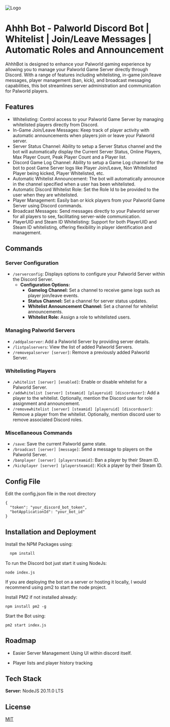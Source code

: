 
![Logo](https://i.ibb.co/6gSFd5t/20240211-161451.png)


# Ahhh Bot - Palworld Discord Bot | Whitelist | Join/Leave Messages | Automatic Roles and Announcement

AhhhBot is designed to enhance your Palworld gaming experience by allowing you to manage your Palworld Game Server directly through Discord. With a range of features including whitelisting, in-game join/leave messages, player management (ban, kick), and broadcast messaging capabilities, this bot streamlines server administration and communication for Palworld players.


## Features

- Whitelisting: Control access to your Palworld Game Server by managing whitelisted players directly from Discord.
- In-Game Join/Leave Messages: Keep track of player activity with automatic announcements when players join or leave your Palworld server.
- Server Status Channel: Ability to setup a Server Status channel and the bot will automatically display the Current Server Status, Online Players, Max Player Count, Peak Player Count and a Player list.
- Discord Game Log Channel: Ability to setup a Game Log channel for the bot to post Game Server logs like Player Join/Leave, Non Whitelisted Player being kicked, Player Whitelisted, etc.
- Automatic Whitelist Announcement: The bot will automatically announce in the channel specified when a user has been whitelisted.
- Automatic Discord Whitelist Role: Set the Role Id to be provided to the user when they are whitelisted.
- Player Management: Easily ban or kick players from your Palworld Game Server using Discord commands.
- Broadcast Messages: Send messages directly to your Palworld server for all players to see, facilitating server-wide communication.
- PlayerUID and Steam ID Whitelisting: Support for both PlayerUID and Steam ID whitelisting, offering flexibility in player identification and management.
## Commands

### Server Configuration
- `/serverconfig`: Displays options to configure your Palworld Server within the Discord Server.
  - **Configuration Options:**
    - **Gamelog Channel:** Set a channel to receive game logs such as player join/leave events.
    - **Status Channel:** Set a channel for server status updates.
    - **Whitelist Announcement Channel:** Set a channel for whitelist announcements.
    - **Whitelist Role:** Assign a role to whitelisted users.

### Managing Palworld Servers
- `/addpalserver`: Add a Palworld Server by providing server details.
- `/listpalservers`: View the list of added Palworld Servers.
- `/removepalserver [server]`: Remove a previously added Palworld Server.

### Whitelisting Players
- `/whitelist [server] [enabled]`: Enable or disable whitelist for a Palworld Server.
- `/addwhitelist [server] [steamid] [playeruid] [discorduser]`: Add a player to the whitelist. Optionally, mention the Discord user for role assignment and announcement.
- `/removewhitelist [server] [steamid] [playeruid] [discorduser]`: Remove a player from the whitelist. Optionally, mention discord user to remove associated Discord roles.

### Miscellaneous Commands
- `/save`: Save the current Palworld game state.
- `/broadcast [server] [message]`: Send a message to players on the Palworld Server.
- `/banplayer [server] [playersteamid]`: Ban a player by their Steam ID.
- `/kickplayer [server] [playersteamid]`: Kick a player by their Steam ID.



## Config File
Edit the config.json file in the root directory

```
{
  "token": "your_discord_bot_token",
  "botApplicationId": "your_bot_id"
}
```



## Installation and Deployment

Install the NPM Packages using: 

```bash
  npm install
```

To run the Discord bot just start it using NodeJs: 
```
node index.js
```

If you are deploying the bot on a server or hosting it locally, I would recommend using pm2 to start the node project.

Install PM2 if not installed already:
```
npm install pm2 -g
```

Start the Bot using:
```
pm2 start index.js
```

## Roadmap

- Easier Server Management Using UI within discord itself.

- Player lists and player history tracking


## Tech Stack

**Server:** NodeJS 20.11.0 LTS


## License

[MIT](https://choosealicense.com/licenses/mit/)


